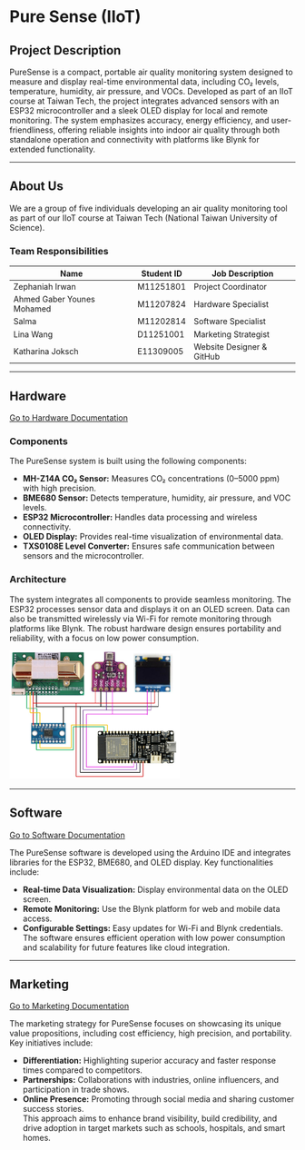 # Pure Sense (IIoT) 

## Project Description
PureSense is a compact, portable air quality monitoring system designed to measure and display real-time environmental data, including CO₂ levels, temperature, humidity, air pressure, and VOCs. Developed as part of an IIoT course at Taiwan Tech, the project integrates advanced sensors with an ESP32 microcontroller and a sleek OLED display for local and remote monitoring. The system emphasizes accuracy, energy efficiency, and user-friendliness, offering reliable insights into indoor air quality through both standalone operation and connectivity with platforms like Blynk for extended functionality.

---

## About Us  
We are a group of five individuals developing an air quality monitoring tool as part of our IIoT course at Taiwan Tech (National Taiwan University of Science).  

### Team Responsibilities
| **Name**               | **Student ID** | **Job Description**                                |
|-------------------------|----------------|---------------------------------------------------|
| Zephaniah Irwan        | M11251801     | Project Coordinator |
| Ahmed Gaber Younes Mohamed | M11207824     | Hardware Specialist |
| Salma              | M11202814     | Software Specialist |
| Lina Wang              | D11251001     | Marketing Strategist |
| Katharina Joksch           | E11309005     | Website Designer & GitHub  |

---

## Hardware
[Go to Hardware Documentation](Hardware.md)

### Components  
The PureSense system is built using the following components:  
- **MH-Z14A CO₂ Sensor:** Measures CO₂ concentrations (0–5000 ppm) with high precision.  
- **BME680 Sensor:** Detects temperature, humidity, air pressure, and VOC levels.  
- **ESP32 Microcontroller:** Handles data processing and wireless connectivity.  
- **OLED Display:** Provides real-time visualization of environmental data.  
- **TXS0108E Level Converter:** Ensures safe communication between sensors and the microcontroller.  

### Architecture  
The system integrates all components to provide seamless monitoring. The ESP32 processes sensor data and displays it on an OLED screen. Data can also be transmitted wirelessly via Wi-Fi for remote monitoring through platforms like Blynk. The robust hardware design ensures portability and reliability, with a focus on low power consumption.

<img src="./images/puresenseiiot_architecture.jpg" alt="Connections" title="Connections Device" width="300">

---

## Software
[Go to Software Documentation](Software.md)

The PureSense software is developed using the Arduino IDE and integrates libraries for the ESP32, BME680, and OLED display. Key functionalities include:  
- **Real-time Data Visualization:** Display environmental data on the OLED screen.  
- **Remote Monitoring:** Use the Blynk platform for web and mobile data access.  
- **Configurable Settings:** Easy updates for Wi-Fi and Blynk credentials.  
The software ensures efficient operation with low power consumption and scalability for future features like cloud integration.

---

## Marketing  
[Go to Marketing Documentation](Marketing.md)  

The marketing strategy for PureSense focuses on showcasing its unique value propositions, including cost efficiency, high precision, and portability. Key initiatives include:  
- **Differentiation:** Highlighting superior accuracy and faster response times compared to competitors.  
- **Partnerships:** Collaborations with industries, online influencers, and participation in trade shows.  
- **Online Presence:** Promoting through social media and sharing customer success stories.  
This approach aims to enhance brand visibility, build credibility, and drive adoption in target markets such as schools, hospitals, and smart homes.  

